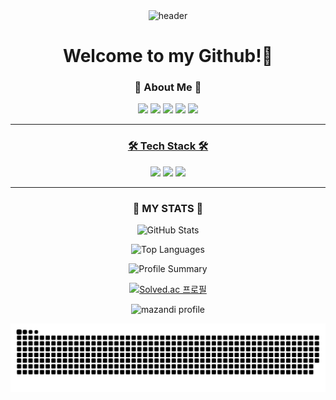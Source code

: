 <!-- Header -->
<div align="center">
  <img src="https://capsule-render.vercel.app/api?type=waving&color=0:ed9d0b,100:f94001&height=250&section=header&text=maldron0309&fontColor=ffffff&fontSize=90" alt="header" />
</div>

<!-- Welcome message -->
<h1 align="center">Welcome to my Github!👋</h1>

<h3 align="center">🧡 About Me 🧡</h3>
<div align="center">
  <a href="https://twitter.com/MAREDA640" target="_blank"><img src="https://img.shields.io/badge/Twitter-1DA1F2?style=flat-square&logo=Twitter&logoColor=white"/></a>
  <a href="mailto:bagjinhyeong640@gmail.com" target="_blank"><img src="https://img.shields.io/badge/Gmail-EA4335?style=flat-square&logo=Gmail&logoColor=white"/></a>
  <a href="https://www.instagram.com/pjhbb_0309/" target="_blank"><img src="https://img.shields.io/badge/Instagram-E4405F?style=flat-square&logo=Instagram&logoColor=white"/></a>
  <a href="https://velog.io/@maldron" target="_blank"><img src="https://img.shields.io/badge/Velog-20C997?style=flat-square&logo=Velog&logoColor=white"/></a>
  <a href="https://hits.seeyoufarm.com">
   <img src="https://hits.seeyoufarm.com/api/count/incr/badge.svg?url=https%3A%2F%2Fgithub.com%2Fmaldron0309&count_bg=%23808080&title_bg=%23000000&icon=github.svg&icon_color=%23E7E7E7&title=hits&edge_flat=false"/>

<hr>

<!-- Tech Stack -->

<h3 align="center">🛠 Tech Stack 🛠</h3>
<div align="center">
 <a target="_blank"><img src="https://img.shields.io/badge/C%2B%2B-00599C?style=flat-square&logo=C&logoColor=white"/></a>
 <a target="_blank"><img src="https://img.shields.io/badge/C%23-239120?style=flat-square&logo=C&logoColor=white"/></a>
 <a target="_blank"><img src="https://img.shields.io/badge/Unity-000000?style=flat-square&logo=Unity&logoColor=white"/></a>
</div>
       
<hr>
    
<!-- Stats -->
<h3 align="center">🧱 MY STATS 🧱</h3>
<p align="center">
  <img src="https://github-readme-stats.vercel.app/api?username=maldron0309&amp;show_icons=true&amp;theme=github" alt="GitHub Stats" />
</p>
<p align="center">
  <img src="https://github-readme-stats.vercel.app/api/top-langs/?username=maldron0309&amp;layout=compact&amp;theme=github" alt="Top Languages" />
</p>
<p align="center">
  <img src="https://github-profile-summary-cards.vercel.app/api/cards/profile-details?username=maldron0309&theme=github" alt="Profile Summary" />
</p>

[![Solved.ac 프로필](http://mazassumnida.wtf/api/v2/generate_badge?boj=maldron)](https://solved.ac/maldron)
   

![mazandi profile](http://mazandi.herokuapp.com/api?handle=maldron&theme=warm)

   
<!-- Snake -->
<div align="center">
  <img src="https://github.com/1999AZZAR/1999AZZAR/blob/main/resources/img/grid-snake.svg" alt="snake" />
</div>
